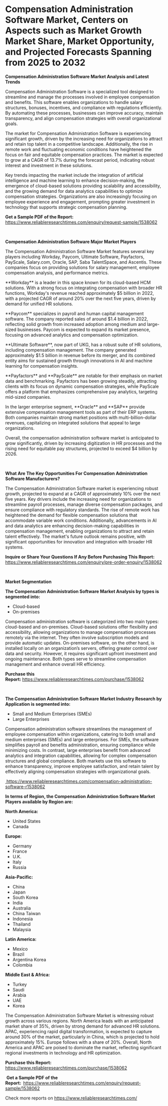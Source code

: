 <p><h1>Compensation Administration Software Market, Centers on Aspects such as Market Growth Market Share, Market Opportunity, and Projected Forecasts Spanning from 2025 to 2032</h1></p><p><strong>Compensation Administration Software Market Analysis and Latest Trends</strong></p>
<p><p>Compensation Administration Software is a specialized tool designed to streamline and manage the processes involved in employee compensation and benefits. This software enables organizations to handle salary structures, bonuses, incentives, and compliance with regulations efficiently. By automating these processes, businesses can improve accuracy, maintain transparency, and align compensation strategies with overall organizational goals.</p><p>The market for Compensation Administration Software is experiencing significant growth, driven by the increasing need for organizations to attract and retain top talent in a competitive landscape. Additionally, the rise in remote work and fluctuating economic conditions have heightened the focus on fair and equitable compensation practices. The market is expected to grow at a CAGR of 13.7% during the forecast period, indicating robust interest and investment in these solutions.</p><p>Key trends impacting the market include the integration of artificial intelligence and machine learning to enhance decision-making, the emergence of cloud-based solutions providing scalability and accessibility, and the growing demand for data analytics capabilities to optimize compensation strategies. Organizations are also increasingly focusing on employee experience and engagement, prompting greater investment in technology that supports strategic compensation planning.</p></p>
<p><strong>Get a Sample PDF of the Report:&nbsp;</strong> <a href="https://www.reliableresearchtimes.com/enquiry/request-sample/1538062?utm_campaign=2326&utm_medium=2&utm_source=Github&utm_content=ia&utm_term=10032025&utm_id=compensation-administration-software">https://www.reliableresearchtimes.com/enquiry/request-sample/1538062</a></p>
<p>&nbsp;</p>
<p><strong>Compensation Administration Software Major Market Players</strong></p>
<p><p>The Compensation Administration Software Market features several key players including Workday, Paycom, Ultimate Software, Payfactors, PayScale, Salary.com, Oracle, SAP, Saba TalentSpace, and Ascentis. These companies focus on providing solutions for salary management, employee compensation analysis, and performance metrics.</p><p>**Workday** is a leader in this space known for its cloud-based HCM solutions. With a strong focus on integrating compensation with broader HR functions, Workday's revenue reached approximately $5 billion in 2022, with a projected CAGR of around 20% over the next five years, driven by demand for unified HR solutions.</p><p>**Paycom** specializes in payroll and human capital management software. The company reported sales of around $1.4 billion in 2022, reflecting solid growth from increased adoption among medium and large-sized businesses. Paycom is expected to expand its market presence, focusing on advanced analytics and compensation optimization.</p><p>**Ultimate Software**, now part of UKG, has a robust suite of HR solutions, including compensation management. The company generated approximately $1.5 billion in revenue before its merger, and its combined entity aims for sustained growth through innovations in AI and machine learning for compensation insights.</p><p>**Payfactors** and **PayScale** are notable for their emphasis on market data and benchmarking. Payfactors has been growing steadily, attracting clients with its focus on dynamic compensation strategies, while PayScale offers a platform that emphasizes comprehensive pay analytics, targeting mid-sized companies.</p><p>In the larger enterprise segment, **Oracle** and **SAP** provide extensive compensation management tools as part of their ERP systems. Both companies maintain strong market positions with multi-billion-dollar revenues, capitalizing on integrated solutions that appeal to large organizations.</p><p>Overall, the compensation administration software market is anticipated to grow significantly, driven by increasing digitization in HR processes and the rising need for equitable pay structures, projected to exceed $4 billion by 2026.</p></p>
<p>&nbsp;</p>
<p><strong>What Are The Key Opportunities For Compensation Administration Software Manufacturers?</strong></p>
<p><p>The Compensation Administration Software market is experiencing robust growth, projected to expand at a CAGR of approximately 10% over the next five years. Key drivers include the increasing need for organizations to streamline payroll processes, manage diverse compensation packages, and ensure compliance with regulatory standards. The rise of remote work has heightened the demand for flexible compensation solutions that accommodate variable work conditions. Additionally, advancements in AI and data analytics are enhancing decision-making capabilities in compensation management, enabling organizations to attract and retain talent effectively. The market's future outlook remains positive, with significant opportunities for innovation and integration with broader HR systems.</p></p>
<p><strong>Inquire or Share Your Questions If Any Before Purchasing This Report:</strong> <a href="https://www.reliableresearchtimes.com/enquiry/pre-order-enquiry/1538062?utm_campaign=2326&utm_medium=2&utm_source=Github&utm_content=ia&utm_term=10032025&utm_id=compensation-administration-software">https://www.reliableresearchtimes.com/enquiry/pre-order-enquiry/1538062</a></p>
<p>&nbsp;</p>
<p><strong>Market Segmentation</strong></p>
<p><strong>The Compensation Administration Software Market Analysis by types is segmented into:</strong></p>
<p><ul><li>Cloud-based</li><li>On-premises</li></ul></p>
<p><p>Compensation administration software is categorized into two main types: cloud-based and on-premises. Cloud-based solutions offer flexibility and accessibility, allowing organizations to manage compensation processes remotely via the internet. They often involve subscription models and provide automatic updates. On-premises software, on the other hand, is installed locally on an organization’s servers, offering greater control over data and security. However, it requires significant upfront investment and ongoing maintenance. Both types serve to streamline compensation management and enhance overall HR efficiency.</p></p>
<p><strong>Purchase this Report:&nbsp;</strong><a href="https://www.reliableresearchtimes.com/purchase/1538062?utm_campaign=2326&utm_medium=2&utm_source=Github&utm_content=ia&utm_term=10032025&utm_id=compensation-administration-software">https://www.reliableresearchtimes.com/purchase/1538062</a></p>
<p>&nbsp;</p>
<p><strong>The Compensation Administration Software Market Industry Research by Application is segmented into:</strong></p>
<p><ul><li>Small and Medium Enterprises (SMEs)</li><li>Large Enterprises</li></ul></p>
<p><p>Compensation administration software streamlines the management of employee compensation within organizations, catering to both small and medium enterprises (SMEs) and large enterprises. For SMEs, the software simplifies payroll and benefits administration, ensuring compliance while minimizing costs. In contrast, large enterprises benefit from advanced analytics and integration capabilities, allowing for complex compensation structures and global compliance. Both markets use this software to enhance transparency, improve employee satisfaction, and retain talent by effectively aligning compensation strategies with organizational goals.</p></p>
<p><a href="https://www.reliableresearchtimes.com/compensation-administration-software-r1538062?utm_campaign=2326&utm_medium=2&utm_source=Github&utm_content=ia&utm_term=10032025&utm_id=compensation-administration-software">&nbsp;https://www.reliableresearchtimes.com/compensation-administration-software-r1538062</a></p>
<p><strong>In terms of Region, the Compensation Administration Software Market Players available by Region are:</strong></p>
<p>
    <p> <strong> North America: </strong>
        <ul>
            <li>United States</li>
            <li>Canada</li>
        </ul>
        </p> 
    <p> <strong> Europe: </strong>
        <ul>
            <li>Germany</li>
            <li>France</li>
            <li>U.K.</li>
            <li>Italy</li>
            <li>Russia</li>
        </ul>
        </p> 
    <p> <strong> Asia-Pacific: </strong>
        <ul>
            <li>China</li>
            <li>Japan</li>
            <li>South Korea</li>
            <li>India</li>
            <li>Australia</li>
            <li>China Taiwan</li>
            <li>Indonesia</li>
            <li>Thailand</li>
            <li>Malaysia</li>
        </ul>
        </p> 
    <p> <strong> Latin America: </strong>
        <ul>
            <li>Mexico</li>
            <li>Brazil</li>
            <li>Argentina Korea</li>
            <li>Colombia</li>
        </ul>
        </p> 
    <p> <strong> Middle East & Africa: </strong>
        <ul>
            <li>Turkey</li>
            <li>Saudi</li>
            <li>Arabia</li>
            <li>UAE</li>
            <li>Korea</li>
        </ul>
    </p>
    </p>
<p><p>The Compensation Administration Software Market is witnessing robust growth across various regions. North America leads with an anticipated market share of 35%, driven by strong demand for advanced HR solutions. APAC, experiencing rapid digital transformation, is expected to capture around 30% of the market, particularly in China, which is projected to hold approximately 15%. Europe follows with a share of 20%. Overall, North America and APAC are poised to dominate the market, reflecting significant regional investments in technology and HR optimization.</p></p>
<p><strong>Purchase this Report: </strong><a href="https://www.reliableresearchtimes.com/purchase/1538062?utm_campaign=2326&utm_medium=2&utm_source=Github&utm_content=ia&utm_term=10032025&utm_id=compensation-administration-software">https://www.reliableresearchtimes.com/purchase/1538062</a></p>
<p>&nbsp;<strong>Get a Sample PDF of the Report:&nbsp;&nbsp;</strong><a href="https://www.reliableresearchtimes.com/enquiry/request-sample/1538062?utm_campaign=2326&utm_medium=2&utm_source=Github&utm_content=ia&utm_term=10032025&utm_id=compensation-administration-software">https://www.reliableresearchtimes.com/enquiry/request-sample/1538062</a></p>
<p><strong></strong></p>
<p>Check more reports on <a href="https://www.reliableresearchtimes.com/?utm_campaign=2326&utm_medium=2&utm_source=Github&utm_content=ia&utm_term=10032025&utm_id=compensation-administration-software">https://www.reliableresearchtimes.com/</a></p>